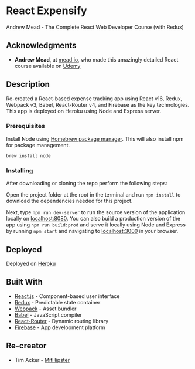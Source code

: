 # React Expensify

Andrew Mead - The Complete React Web Developer Course (with Redux)

## Acknowledgments

- **Andrew Mead**, at [mead.io](https://mead.io/), who made this amazingly detailed React course available on [Udemy](https://www.udemy.com/react-2nd-edition/)

## Description

Re-created a React-based expense tracking app using React v16, Redux, Webpack v3, Babel, React-Router v4, and Firebase as the key technologies. This app is deployed on Heroku using Node and Express server.

### Prerequisites

Install Node using [Homebrew package manager](https://brew.sh/). This will also install npm for package management.

```
brew install node
```

### Installing

After downloading or cloning the repo perform the following steps:

Open the project folder at the root in the terminal and run `npm install` to download the dependencies needed for this project.

Next, type `npm run dev-server` to run the source version of the application locally on [localhost:8080](http://localhost:8080/). You can also build a production version of the app using `npm run build:prod` and serve it locally using Node and Express by running `npm start` and navigating to [localhost:3000](http://localhost:3000/) in your browser.

## Deployed

Deployed on [Heroku](https://floating-stream-35413.herokuapp.com/)

## Built With

- [React.js](https://reactjs.org/) - Component-based user interface
- [Redux](https://redux.js.org/) - Predictable state container
- [Webpack](https://webpack.js.org/) - Asset bundler
- [Babel](https://babeljs.io/) - JavaScript compiler
- [React-Router](https://reacttraining.com/react-router/web/guides/philosophy) - Dynamic routing library
- [Firebase](https://firebase.google.com/) - App development platform

## Re-creator

- Tim Acker - [MitHipster](https://github.com/MitHipster)
